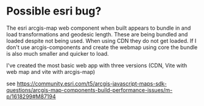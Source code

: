 # Possible esri bug?

The esri arcgis-map web component when built appears to bundle in and load transformations and geodesic length. These are being bundled and loaded despite not being used. When using CDN they do not get loaded. If I don't use arcgis-components and create the webmap using core the bundle is also much smaller and quicker to load.

I've created the most basic web app with three versions (CDN, Vite with web map and vite with arcgis-map)

see https://community.esri.com/t5/arcgis-javascript-maps-sdk-questions/arcgis-map-components-build-performance-issues/m-p/1618299#M87194
